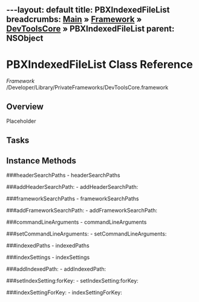 ---layout: default
title: PBXIndexedFileList
breadcrumbs: <a href="/index.html">Main</a> &raquo; <a href="/Frameworks.html">Framework</a> &raquo; <a href="/Frameworks/DevToolsCore.html">DevToolsCore</a> &raquo; PBXIndexedFileList
parent: NSObject 
---
# PBXIndexedFileList Class Reference

*Framework* /Developer/Library/PrivateFrameworks/DevToolsCore.framework

## Overview

Placeholder

## Tasks

## Instance Methods

<a name="-headerSearchPaths"></a>
###headerSearchPaths
    - headerSearchPaths

<a name="-addHeaderSearchPath:"></a>
###addHeaderSearchPath:
    - addHeaderSearchPath:

<a name="-frameworkSearchPaths"></a>
###frameworkSearchPaths
    - frameworkSearchPaths

<a name="-addFrameworkSearchPath:"></a>
###addFrameworkSearchPath:
    - addFrameworkSearchPath:

<a name="-commandLineArguments"></a>
###commandLineArguments
    - commandLineArguments

<a name="-setCommandLineArguments:"></a>
###setCommandLineArguments:
    - setCommandLineArguments:

<a name="-indexedPaths"></a>
###indexedPaths
    - indexedPaths

<a name="-indexSettings"></a>
###indexSettings
    - indexSettings

<a name="-addIndexedPath:"></a>
###addIndexedPath:
    - addIndexedPath:

<a name="-setIndexSetting:forKey:"></a>
###setIndexSetting:forKey:
    - setIndexSetting:forKey:

<a name="-indexSettingForKey:"></a>
###indexSettingForKey:
    - indexSettingForKey:

